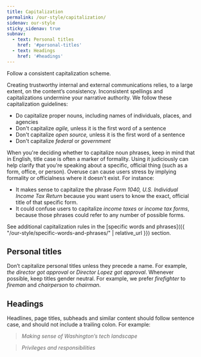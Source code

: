 ```yaml
---
title: Capitalization
permalink: /our-style/capitalization/
sidenav: our-style
sticky_sidenav: true
subnav:
  - text: Personal titles
    href: '#personal-titles'
  - text: Headings
    href: '#headings'
---
```


Follow a consistent capitalization scheme.

Creating trustworthy internal and external communications relies, to a large extent, on the content’s consistency. Inconsistent spellings and capitalizations undermine your narrative authority. We follow these capitalization guidelines:

- Do capitalize proper nouns, including names of individuals, places, and agencies
- Don't capitalize _agile,_ unless it is the first word of a sentence
- Don't capitalize _open source,_ unless it is the first word of a sentence
- Don't capitalize _federal_ or _government_

When you're deciding whether to capitalize noun phrases, keep in mind that in English, title case is often a marker of formality. Using it judiciously can help clarify that you're speaking about a specific, official thing (such as a form, office, or person). Overuse can cause users stress by implying formality or officialness where it doesn't exist. For instance:

- It makes sense to capitalize the phrase _Form 1040, U.S. Individual Income Tax Return_ because you want users to know the exact, official title of that specific form.
- It could confuse users to capitalize _income taxes_ or _income tax forms_, because those phrases could refer to any number of possible forms.

See additional capitalization rules in the [specific words and phrases]({{ "/our-style/specific-words-and-phrases/" | relative_url }})
section.

## Personal titles

Don’t capitalize personal titles unless they precede a name. For example, *the director got approval* or *Director Lopez got approval*. Whenever possible, keep titles gender neutral. For example, we prefer *firefighter* to *fireman* and *chairperson* to *chairman*.

## Headings

Headlines, page titles, subheads and similar content should follow sentence case, and should not include a trailing colon. For example:

> _Making sense of Washington’s tech landscape_  

> _Privileges and responsibilities_